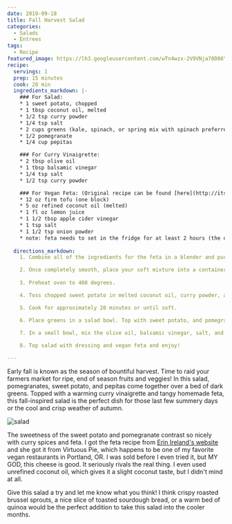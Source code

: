 ```yaml
---
date: 2019-09-18 
title: Fall Harvest Salad
categories: 
  - Salads
  - Entrees
tags:
  - Recipe
featured_image: https://lh3.googleusercontent.com/wTn4wzx-2V9VNja70D86Y2apBLiY7AbkmiQPIQ2CxMBqsygYoDin8wLAykFGJKvDRPytL09sgELkHC9H29mRDEtPT-UiwBTdF4-WInBcyMbjJficZ6_VXUM7P7NuWpUvovT2qX5fi5s=w2400 
recipe:
  servings: 1
  prep: 15 minutes
  cook: 20 min
  ingredients_markdown: |-
    ### For Salad:
    * 1 sweet potato, chopped
    * 1 tbsp coconut oil, melted
    * 1/2 tsp curry powder
    * 1/4 tsp salt
    * 2 cups greens (kale, spinach, or spring mix with spinach preferred)
    * 1/2 pomegranate
    * 1/4 cup pepitas

    ### For Curry Vinaigrette:
    * 2 tbsp olive oil
    * 1 tbsp balsamic vinegar
    * 1/4 tsp salt
    * 1/2 tsp curry powder

    ### For Vegan Feta: (Original recipe can be found [here](http://itstodiefor.ca/the-best-tofu-feta-ever-hands-down/) )
    * 12 oz firm tofu (one block)
    * 5 oz refined coconut oil (melted)
    * 1 fl oz lemon juice
    * 1 1/2 tbsp apple cider vinegar
    * 1 tsp salt
    * 1 1/2 tsp onion powder
    * note: feta needs to set in the fridge for at least 2 hours (the original recipe recommends 5)
    
  directions_markdown:
    1. Combine all of the ingredients for the feta in a blender and puree until extremely smooth. You may need to stop, scrape down the sides and blend some more a few times.

    2. Once completely smooth, place your soft mixture into a container or appropriately shaped mold and seal with a cover. Place in fridge until firm.
    
    3. Preheat oven to 400 degrees.

    4. Toss chopped sweet potato in melted coconut oil, curry powder, and salt.

    5. Cook for approximately 20 minutes or until soft.

    6. Place greens in a salad bowl. Top with sweet potato, and pomegranate seeds, and pepitas.

    7. In a small bowl, mix the olive oil, balsamic vinegar, salt, and curry powder to make dressing.
    
    8. Top salad with dressing and vegan feta and enjoy!

---
```

Early fall is known as the season of bountiful harvest. Time to raid your farmers market for ripe, end of season fruits and veggies! In this salad, pomegranates, sweet potato, and pepitas come together over a bed of dark greens. Topped with a warming curry vinaigrette and tangy homemade feta, this fall-inspired salad is the perfect dish for those last few summery days or the cool and crisp weather of autumn.

![salad](https://lh3.googleusercontent.com/W-mHAZqgYXzqeTzzXPERvj2BPcOhm-_XcQRjwDEcYIvuIXvAGNPQFxAMcf4ycepXIDFWbGi88jrXJUeyncoOW8UaekjPDuMU9m9Jsm9clgiUdG_j7VJhe4joB2Rfax1wf5-6vZti0eU=w2400) 

The sweetness of the sweet potato and pomegranate contrast so nicely with curry spices and feta. I got the feta recipe from [Erin Ireland's website](http://itstodiefor.ca/the-best-tofu-feta-ever-hands-down/) and she got it from Virtuous Pie, which happens to be one of my favorite vegan restaurants in Portland, OR. I was sold before I even tried it, but MY GOD, this cheese is good. It seriously rivals the real thing. I even used unrefined coconut oil, which gives it a slight coconut taste, but I didn't mind at all.

Give this salad a try and let me know what you think! I think crispy roasted brussel sprouts, a nice slice of toasted sourdough bread, or a warm bed of quinoa would be the perfect addition to take this salad into the cooler months. 